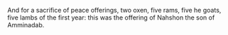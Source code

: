 And for a sacrifice of peace offerings, two oxen, five rams, five he goats, five lambs of the first year: this was the offering of Nahshon the son of Amminadab.
